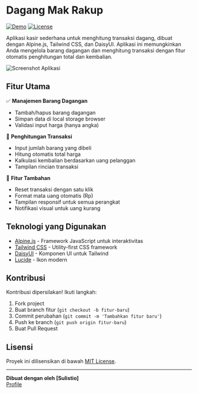 # Dagang Mak Rakup

[![Demo](https://img.shields.io/badge/Live-Demo-brightgreen?style=for-the-badge)](https://dagangmakrakup.netlify.app)
[![License](https://img.shields.io/badge/License-MIT-blue?style=for-the-badge)](LICENSE)

Aplikasi kasir sederhana untuk menghitung transaksi dagang, dibuat dengan Alpine.js, Tailwind CSS, dan DaisyUI. Aplikasi ini memungkinkan Anda mengelola barang dagangan dan menghitung transaksi dengan fitur otomatis penghitungan total dan kembalian.

![Screenshot Aplikasi](screenshot.png)

## Fitur Utama

✅ **Manajemen Barang Dagangan**

- Tambah/hapus barang dagangan
- Simpan data di local storage browser
- Validasi input harga (hanya angka)

🧮 **Penghitungan Transaksi**

- Input jumlah barang yang dibeli
- Hitung otomatis total harga
- Kalkulasi kembalian berdasarkan uang pelanggan
- Tampilan rincian transaksi

🔄 **Fitur Tambahan**

- Reset transaksi dengan satu klik
- Format mata uang otomatis (Rp)
- Tampilan responsif untuk semua perangkat
- Notifikasi visual untuk uang kurang

## Teknologi yang Digunakan

- [Alpine.js](https://alpinejs.dev/) - Framework JavaScript untuk interaktivitas
- [Tailwind CSS](https://tailwindcss.com/) - Utility-first CSS framework
- [DaisyUI](https://daisyui.com/) - Komponen UI untuk Tailwind
- [Lucide](https://lucide.dev/) - Ikon modern

## Kontribusi

Kontribusi dipersilakan! Ikuti langkah:

1. Fork project
2. Buat branch fitur (`git checkout -b fitur-baru`)
3. Commit perubahan (`git commit -m 'Tambahkan fitur baru'`)
4. Push ke branch (`git push origin fitur-baru`)
5. Buat Pull Request

## Lisensi

Proyek ini dilisensikan di bawah [MIT License](LICENSE).

---

**Dibuat dengan oleh [Sulistio]**  
[Profile](https://tio-pratomo.github.io)
